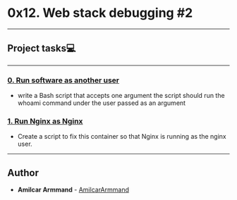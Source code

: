 # 0x12. Web stack debugging #2

---
## Project tasks:computer:

---
### [0. Run software as another user](./0-iamsomeoneelse)
* write a Bash script that accepts one argument the script should run the whoami command under the user passed as an argument

### [1. Run Nginx as Nginx](./1-run_nginx_as_nginx)
* Create a script to fix this container so that Nginx is running as the nginx user.

---

## Author
* **Amilcar Armmand** - [AmilcarArmmand](https://github.com/AmilcarArmmand)
